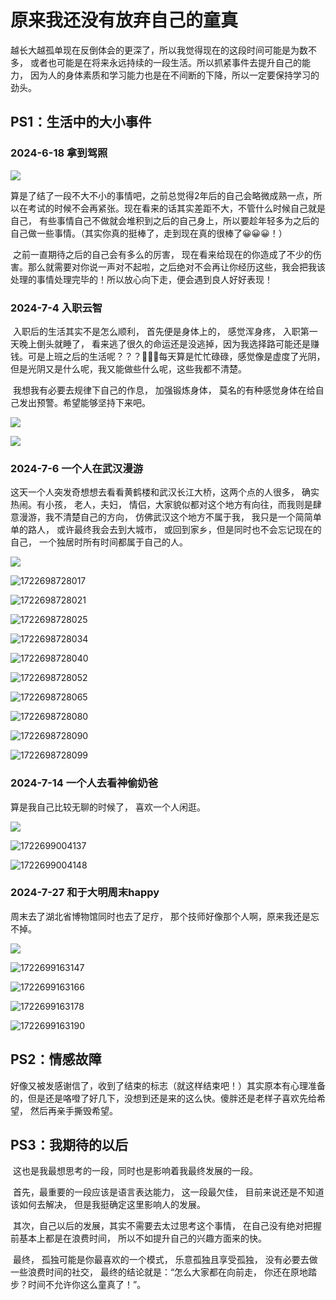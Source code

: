 # 原来我还没有放弃自己的童真

越长大越孤单现在反倒体会的更深了，所以我觉得现在的这段时间可能是为数不多， 或者也可能是在将来永远持续的一段生活。所以抓紧事件去提升自己的能力， 因为人的身体素质和学习能力也是在不间断的下降，所以一定要保持学习的劲头。

## PS1：生活中的大小事件

### 2024-6-18 拿到驾照

![](../images/IMG_20240618_113032.jpg)

​		算是了结了一段不大不小的事情吧，之前总觉得2年后的自己会略微成熟一点，所以在考试的时候不会再紧张。现在看来的话其实差距不大，不管什么时候自己就是自己， 有些事情自己不做就会堆积到之后的自己身上，所以要趁年轻多为之后的自己做一些事情。（其实你真的挺棒了，走到现在真的很棒了😀😀😀！）

​		之前一直期待之后的自己会有多么的厉害， 现在看来给现在的你造成了不少的伤害。那么就需要对你说一声对不起啦，之后绝对不会再让你经历这些，我会把我该处理的事情处理完毕的！所以放心向下走，便会遇到良人好好表现！

### 2024-7-4  入职云智

​		入职后的生活其实不是怎么顺利， 首先便是身体上的， 感觉浑身疼， 入职第一天晚上倒头就睡了， 看来逃了很久的命运还是没逃掉，因为我选择路可能还是赚钱。可是上班之后的生活呢？？？👔👔👔每天算是忙忙碌碌，感觉像是虚度了光阴，但是光阴又是什么呢，我又能做些什么呢，这些我都不清楚。

​		我想我有必要去规律下自己的作息， 加强锻炼身体， 莫名的有种感觉身体在给自己发出预警。希望能够坚持下来吧。

![](../images/IMG_20240704_180536.jpg)

![](../images/IMG_20240704_180538.jpg)

### 2024-7-6 一个人在武汉漫游

这天一个人突发奇想想去看看黄鹤楼和武汉长江大桥，这两个点的人很多， 确实热闹。有小孩， 老人，夫妇， 情侣，大家貌似都对这个地方有向往，而我则是肆意漫游，我不清楚自己的方向， 仿佛武汉这个地方不属于我， 我只是一个简简单单的路人， 或许最终我会去到大城市， 或回到家乡，但是同时也不会忘记现在的自己， 一个独居时所有时间都属于自己的人。

![](../images/1722698728012.jpg)

![1722698728017](../images/1722698728017.jpg)

![1722698728021](../images/1722698728021.jpg)

![1722698728025](../images/1722698728025.jpg)

![1722698728034](../images/1722698728034.jpg)

![1722698728040](../images/1722698728040.jpg)

![1722698728052](../images/1722698728052.jpg)

![1722698728065](../images/1722698728065.jpg)

![1722698728080](../images/1722698728080.jpg)

![1722698728090](../images/1722698728090.jpg)

![1722698728099](../images/1722698728099.jpg)

### 2024-7-14 一个人去看神偷奶爸

算是我自己比较无聊的时候了， 喜欢一个人闲逛。

![](../images/1722699004128.jpg)

![1722699004137](../images/1722699004137.jpg)

![1722699004148](../images/1722699004148.jpg)

### 2024-7-27 和于大明周末happy

周末去了湖北省博物馆同时也去了足疗， 那个技师好像那个人啊，原来我还是忘不掉。

![](../images/1722699163138.jpg)

![1722699163147](../images/1722699163147.jpg)

![1722699163166](../images/1722699163166.jpg)

![1722699163178](../images/1722699163178.jpg)

![1722699163190](../images/1722699163190.jpg)

## PS2：情感故障

​		好像又被发感谢信了，收到了结束的标志（就这样结束吧！）其实原本有心理准备的，但是还是咯噔了好几下，没想到还是来的这么快。傻胖还是老样子喜欢先给希望， 然后再亲手撕毁希望。

## PS3：我期待的以后

​		这也是我最想思考的一段，同时也是影响着我最终发展的一段。

​		首先，最重要的一段应该是语言表达能力， 这一段最欠佳， 目前来说还是不知道该如何去解决， 但是我挺确定这里影响人的发展。

​		其次，自己以后的发展，其实不需要去太过思考这个事情， 在自己没有绝对把握前基本上都是在浪费时间， 所以不如提升自己的兴趣方面来的快。

​		最终， 孤独可能是你最喜欢的一个模式， 乐意孤独且享受孤独， 没有必要去做一些浪费时间的社交， 最终的结论就是：“怎么大家都在向前走， 你还在原地踏步？时间不允许你这么童真了！”。

